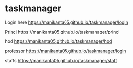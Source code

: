 # taskmanager

Login here https://manikanta05.github.io/taskmanager/login

Princi https://manikanta05.github.io/taskmanager/princi

hod https://manikanta05.github.io/taskmanager/hod

professor https://manikanta05.github.io/taskmanager/login

staffs https://manikanta05.github.io/taskmanager/staff
